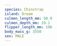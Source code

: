 ```yaml
---
species: Chinstrap
island: Dream
culmen_length_mm: 50.9
culmen_depth_mm: 19.1
flipper_length_mm: 196
body_mass_g: 3550
sex: MALE
---
```

